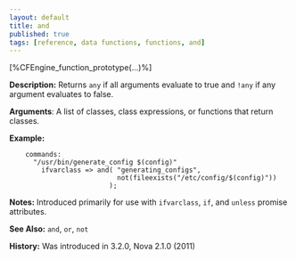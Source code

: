 ```yaml
---
layout: default
title: and
published: true
tags: [reference, data functions, functions, and]
---
```


[%CFEngine_function_prototype(...)%]

**Description:** Returns `any` if all arguments evaluate to true and `!any` if
any argument evaluates to false.

**Arguments**: A list of classes, class expressions, or functions that return
classes.

**Example:**

```cf3
    commands:
      "/usr/bin/generate_config $(config)"
        ifvarclass => and( "generating_configs",
                           not(fileexists("/etc/config/$(config)"))
                         );
```

**Notes:** Introduced primarily for use with `ifvarclass`, `if`, and `unless`
promise attributes.
   
**See Also:** `and`, `or`, `not`

**History:** Was introduced in 3.2.0, Nova 2.1.0 (2011)
